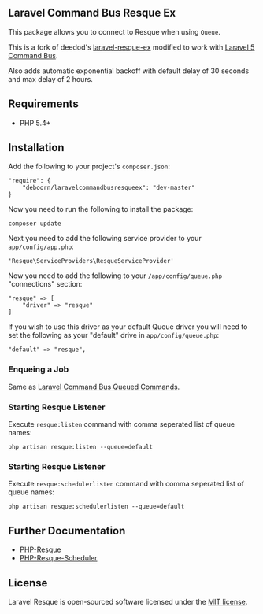 ## Laravel Command Bus Resque Ex

This package allows you to connect to Resque when using `Queue`.

This is a fork of deedod's [laravel-resque-ex](https://github.com/deedod/laravel-resque-ex) modified to work with [Laravel 5 Command Bus](https://laravel.com/docs/5.0/bus).

Also adds automatic exponential backoff with default delay of 30 seconds and max delay of 2 hours.

## Requirements
- PHP 5.4+

## Installation

Add the following to your project's `composer.json`:

    "require": {
    	"deboorn/laravelcommandbusresqueex": "dev-master"
    }

Now you need to run the following to install the package:

	composer update

Next you need to add the following service provider to your `app/config/app.php`:

    'Resque\ServiceProviders\ResqueServiceProvider'

Now you need to add the following to your `/app/config/queue.php` "connections" section:

    "resque" => [
    	"driver" => "resque"
    ]

If you wish to use this driver as your default Queue driver you will need to set the following as your "default" drive in `app/config/queue.php`:

    "default" => "resque",


### Enqueing a Job

Same as [Laravel Command Bus Queued Commands](https://laravel.com/docs/5.0/bus#queued-commands).

### Starting Resque Listener

Execute `resque:listen` command with comma seperated list of queue names:

    php artisan resque:listen --queue=default
    

### Starting Resque Listener

Execute `resque:schedulerlisten` command with comma seperated list of queue names:

    php artisan resque:schedulerlisten --queue=default

## Further Documentation

- [PHP-Resque](https://github.com/kamisama/php-resque-ex)
- [PHP-Resque-Scheduler](https://github.com/kamisama/php-resque-ex-scheduler)

## License

Laravel Resque is open-sourced software licensed under the [MIT license](http://opensource.org/licenses/MIT).
